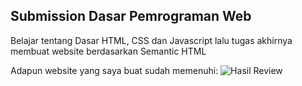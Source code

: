## Submission Dasar Pemrograman Web

Belajar tentang Dasar HTML, CSS dan Javascript lalu tugas akhirnya membuat website berdasarkan Semantic HTML

Adapun website yang saya buat sudah memenuhi:
![Hasil Review](https://user-images.githubusercontent.com/52376499/173564327-6ee4f493-2d43-46e3-b94b-6ee14fe60b0f.jpg)
